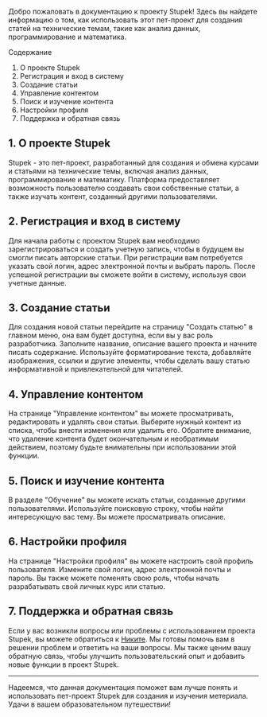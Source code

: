 Добро пожаловать в документацию к проекту Stupek! Здесь вы найдете информацию о том, как использовать этот пет-проект для создания статей на технические темам, такие как анализ данных, программирование и математика.

Содержание
1. О проекте Stupek
2. Регистрация и вход в систему
3. Создание статьи
4. Управление контентом
5. Поиск и изучение контента
6. Настройки профиля
7. Поддержка и обратная связь

## 1. О проекте Stupek
Stupek - это пет-проект, разработанный для создания и обмена курсами и статьями на технические темы, включая анализ данных, программирование и математику. Платформа предоставляет возможность пользователю создавать свои собственные статьи, а также изучать контент, созданный другими пользователями.

## 2. Регистрация и вход в систему
Для начала работы с проектом Stupek вам необходимо зарегистрироваться и создать учетную запись, чтобы в будущем вы смогли писать авторские статьи. При регистрации вам потребуется указать свой логин, адрес электронной почты и выбрать пароль. После успешной регистрации вы сможете войти в систему, используя свои учетные данные.

## 3. Создание статьи
Для создания новой статьи перейдите на страницу "Создать статью" в главном меню, она вам будет доступна, если вы у вас роль разработчика. Заполните название, описание вашего проекта и начните писать содержание. Используйте форматирование текста, добавляйте изображения, ссылки и другие элементы, чтобы сделать вашу статью информативной и привлекательной для читателей.

## 4. Управление контентом
На странице "Управление контентом" вы можете просматривать, редактировать и удалять свои статьи. Выберите нужный контент из списка, чтобы внести изменения или удалить его. Обратите внимание, что удаление контента будет окончательным и необратимым действием, поэтому будьте внимательны при использовании этой функции.

## 5. Поиск и изучение контента
В разделе "Обучение" вы можете искать статьи, созданные другими пользователями. Используйте поисковую строку, чтобы найти интересующую вас тему. Вы можете просматривать описание.

## 6. Настройки профиля
На странице "Настройки профиля" вы можете настроить свой профиль пользователя. Измените свой логин, адрес электронной почты и пароль. Вы также можете поменять свою роль, чтобы начать разрабатывать свой личных курс или статью.

## 7. Поддержка и обратная связь
Если у вас возникли вопросы или проблемы с использованием проекта Stupek, вы можете обратиться к [Никите](https://t.me/NikBakly). Мы готовы помочь вам в решении проблем и ответить на ваши вопросы. Мы также ценим вашу обратную связь, чтобы улучшить пользовательский опыт и добавить новые функции в проект Stupek.
____
Надеемся, что данная документация поможет вам лучше понять и использовать пет-проект Stupek для создания и изучения метериала. Удачи в вашем образовательном путешествии!
